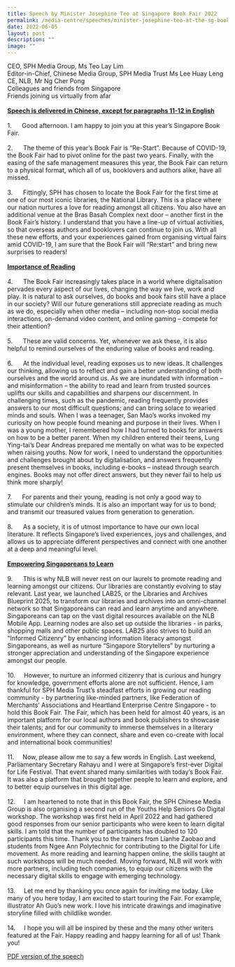 ```yaml
---
title: Speech by Minister Josephine Teo at Singapore Book Fair 2022
permalink: /media-centre/speeches/minister-josephine-teo-at-the-sg-book-fair-2022/
date: 2022-06-05
layout: post
description: ""
image: ""
---
```

<p>CEO, SPH Media Group, Ms Teo Lay Lim <br>
Editor-in-Chief, Chinese Media Group, SPH Media Trust Ms Lee Huay Leng <br>
CE, NLB, Mr Ng Cher Pong <br>
Colleagues and friends from Singapore <br>
Friends joining us virtually from afar <br>
<br>
<strong><span style="text-decoration: underline;">Speech is delivered in Chinese, except for paragraphs 11-12 in English</span></strong> <br>
<br>
1.<span style="white-space: pre;">		</span>Good afternoon. I am happy to join you at this year’s Singapore Book Fair. <br>
<br>
2.<span style="white-space: pre;">		</span>The theme of this year’s Book Fair is “Re-Start”. Because of COVID-19, the Book Fair had to pivot online for the past two years. Finally, with the easing of the safe management measures this year, the Book Fair can return to a physical format, which all of us, booklovers and authors alike, have all missed. <br>
<br>
3.<span style="white-space: pre;">		</span>Fittingly, SPH has chosen to locate the Book Fair for the first time at one of our most iconic libraries, the National Library. This is a place where our nation nurtures a love for reading amongst all citizens. You also have an additional venue at the Bras Basah Complex next door – another first in the Book Fair’s history. I understand that you have a line-up of virtual activities, so that overseas authors and booklovers can continue to join us. With all these new efforts, and your experiences gained from organising virtual fairs amid COVID-19, I am sure that the Book Fair will “Re:start” and bring new surprises to readers! <br>
<br>
<strong><span style="text-decoration: underline;">Importance of Reading</span></strong> <br>
<br>
4.<span style="white-space: pre;">		</span>The Book Fair increasingly takes place in a world where digitalisation pervades every aspect of our lives, changing the way we live, work and play. It is natural to ask ourselves, do books and book fairs still have a place in our society? Will our future generations still appreciate reading as much as we do, especially when other media – including non-stop social media interactions, on-demand video content, and online gaming – compete for their attention? <br>
<br>
5.<span style="white-space: pre;">		</span>These are valid concerns. Yet, whenever we ask these, it is also helpful to remind ourselves of the enduring value of books and reading.<br>
<br>
6.<span style="white-space: pre;">		</span>At the individual level, reading exposes us to new ideas. It challenges our thinking, allowing us to reflect and gain a better understanding of both ourselves and the world around us. As we are inundated with information – and misinformation – the ability to read and learn from trusted sources uplifts our skills and capabilities and sharpens our discernment. In challenging times, such as the pandemic, reading frequently provides answers to our most difficult questions; and can bring solace to wearied minds and souls. When I was a teenager, San Mao’s works invoked my curiosity on how people found meaning and purpose in their lives. When I was a young mother, I remembered how I had turned to books for answers on how to be a better parent. When my children entered their teens, Lung Ying-tai’s Dear Andreas prepared me mentally on what was to be expected when raising youths. Now for work, I need to understand the opportunities and challenges brought about by digitalisation, and answers frequently present themselves in books, including e-books – instead through search engines. Books may not offer direct answers, but they never fail to help us think more sharply! <br>
<br>
7.<span style="white-space: pre;">		</span>For parents and their young, reading is not only a good way to stimulate our children’s minds. It is also an important way for us to bond; and transmit our treasured values from generation to generation. <br>
<br>
8.<span style="white-space: pre;">		</span>As a society, it is of utmost importance to have our own local literature. It reflects Singapore’s lived experiences, joys and challenges, and allows us to appreciate different perspectives and connect with one another at a deep and meaningful level. <br>
<br>
<strong><span style="text-decoration: underline;">Empowering Singaporeans to Learn</span></strong> <br>
<br>
9.<span style="white-space: pre;">		</span>This is why NLB will never rest on our laurels to promote reading and learning amongst our citizens. Our libraries are constantly evolving to stay relevant. Last year, we launched LAB25, or the Libraries and Archives Blueprint 2025, to transform our libraries and archives into an omni-channel network so that Singaporeans can read and learn anytime and anywhere. Singaporeans can tap on the vast digital resources available on the NLB Mobile App. Learning nodes are also set up outside the libraries - in parks, shopping malls and other public spaces. LAB25 also strives to build an “Informed Citizenry” by enhancing information literacy amongst Singaporeans, as well as nurture “Singapore Storytellers” by nurturing a stronger appreciation and understanding of the Singapore experience amongst our people. <br>
<br>
10.<span style="white-space: pre;">		</span>However, to nurture an informed citizenry that is curious and hungry for knowledge, government efforts alone are not sufficient. Hence, I am thankful for SPH Media Trust’s steadfast efforts in growing our reading community - by partnering like-minded partners, like Federation of Merchants’ Associations and Heartland Enterprise Centre Singapore - to hold this Book Fair. The Fair, which has been held for almost 40 years, is an important platform for our local authors and book publishers to showcase their talents; and for our community to immerse themselves in a literary environment, where they can connect, share and even co-create with local and international book communities! <br>
<br>
11.<span style="white-space: pre;">		</span>Now, please allow me to say a few words in English. Last weekend, Parliamentary Secretary Rahayu and I were at Singapore’s first-ever Digital for Life Festival. That event shared many similarities with today’s Book Fair. It was also a platform that brought together people to learn and explore, and to better equip ourselves in this digital age. <br>
<br>
12.<span style="white-space: pre;">		</span>I am heartened to note that in this Book Fair, the SPH Chinese Media Group is also organising a second run of the Youths Help Seniors Go Digital workshop. The workshop was first held in April 2022 and had gathered good responses from our senior participants who were keen to learn digital skills. I am told that the number of participants has doubled to 120 participants this time. Thank you to the trainers from Lianhe Zaobao and students from Ngee Ann Polytechnic for contributing to the Digital for Life movement. As more reading and learning happen online, the skills taught at such workshops will be much needed. Moving forward, NLB will work with more partners, including tech companies, to equip our citizens with the necessary digital skills to engage with emerging technology. <br>
<br>
13.<span style="white-space: pre;">		</span>Let me end by thanking you once again for inviting me today. Like many of you here today, I am excited to start touring the Fair. For example, illustrator Ah Guo’s new work. I love his intricate drawings and imaginative storyline filled with childlike wonder. <br>
<br>
14.<span style="white-space: pre;">		</span>I hope you will all be inspired by these and the many other writers featured at the Fair. Happy reading and happy learning for all of us! Thank you!<br></p>

[PDF version of the speech](/files/Speeches%202022/transcript%20of%20speech%20by%20minister%20josephine%20teo%20at%20singapore%20book%20fair%202022.pdf)

